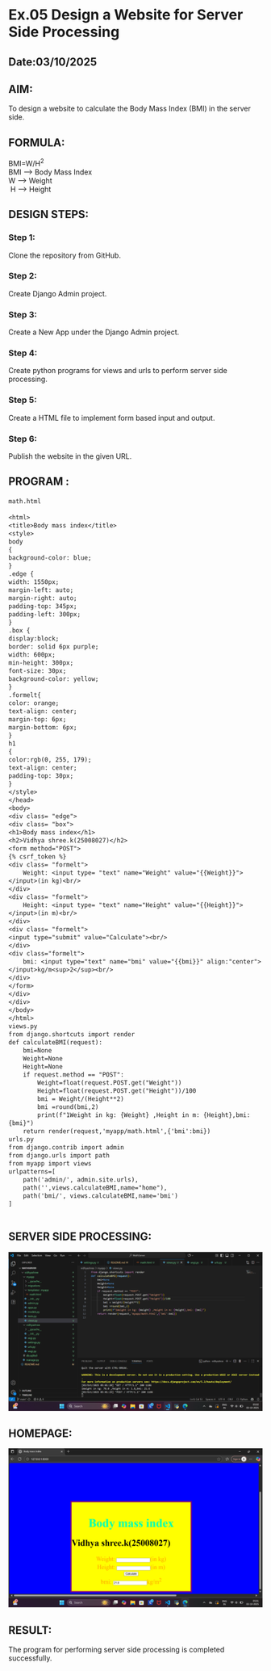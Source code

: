 # Ex.05 Design a Website for Server Side Processing
## Date:03/10/2025

## AIM:
 To design a website to calculate the Body Mass Index (BMI) in the server side. 


## FORMULA:
BMI=W/H<sup>2</sup>
<br> BMI --> Body Mass Index
<br> W --> Weight
<br> H --> Height

## DESIGN STEPS:

### Step 1:
Clone the repository from GitHub.

### Step 2:
Create Django Admin project.

### Step 3:
Create a New App under the Django Admin project.

### Step 4:
Create python programs for views and urls to perform server side processing.

### Step 5:
Create a HTML file to implement form based input and output.

### Step 6:
Publish the website in the given URL.

## PROGRAM :
```
math.html

<html>
<title>Body mass index</title>
<style>
body
{
background-color: blue;
}
.edge {
width: 1550px;
margin-left: auto;
margin-right: auto;
padding-top: 345px;
padding-left: 300px;
}
.box {
display:block;
border: solid 6px purple;
width: 600px;
min-height: 300px;
font-size: 30px;
background-color: yellow;
}
.formelt{
color: orange;
text-align: center;
margin-top: 6px;
margin-bottom: 6px;
}
h1
{
color:rgb(0, 255, 179);
text-align: center;
padding-top: 30px;
} 
</style>
</head>
<body>
<div class= "edge">
<div class= "box">
<h1>Body mass index</h1>
<h2>Vidhya shree.k(25008027)</h2>
<form method="POST">
{% csrf_token %}
<div class= "formelt">
    Weight: <input type= "text" name="Weight" value="{{Weight}}"></input>(in kg)<br/>
</div>
<div class= "formelt">
    Height: <input type= "text" name="Height" value="{{Height}}"></input>(in m)<br/>
</div>
<div class= "formelt">
<input type="submit" value="Calculate"><br/>
</div>
<div class="formelt">
    bmi: <input type="text" name="bmi" value="{{bmi}}" align:"center"></input>kg/m<sup>2</sup><br/>
</div> 
</form> 
</div>
</div> 
</body>
</html>
views.py
from django.shortcuts import render
def calculateBMI(request):
    bmi=None
    Weight=None
    Height=None
    if request.method == "POST":
        Weight=float(request.POST.get("Weight"))
        Height=float(request.POST.get("Height"))/100
        bmi = Weight/(Height**2)
        bmi =round(bmi,2)
        print(f"1Weight in kg: {Weight} ,Height in m: {Height},bmi: {bmi}")
    return render(request,'myapp/math.html',{'bmi':bmi})
urls.py
from django.contrib import admin
from django.urls import path
from myapp import views
urlpatterns=[
	path('admin/', admin.site.urls),
    path('',views.calculateBMI,name="home"),
    path('bmi/', views.calculateBMI,name='bmi')
]


```


## SERVER SIDE PROCESSING:
![alt text](<Screenshot 2025-10-03 050218.png>)


## HOMEPAGE:
![alt text](<Screenshot 2025-10-03 050153.png>)



## RESULT:
The program for performing server side processing is completed successfully.
